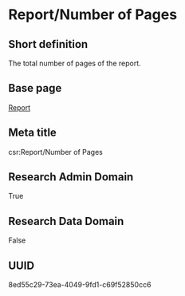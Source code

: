 # Report/Number of Pages
## Short definition
The total number of pages of the report.
## Base page
[Report](../../Objects/Report.md)
## Meta title
csr:Report/Number of Pages
## Research Admin Domain
True
## Research Data Domain
False
## UUID
8ed55c29-73ea-4049-9fd1-c69f52850cc6
